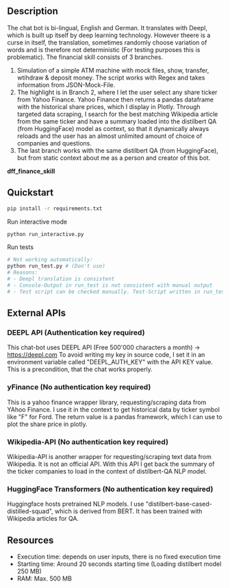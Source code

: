 ## Description

The chat bot is bi-lingual, English and German. It translates with Deepl, which is built up itself by deep learning technology. However theere is a curse in itself, the translation,
sometimes randomly choose variation of words and is therefore not deterministic (For testing purposes this is problematic).
The financial skill consists of 3 branches.

1. Simulation of a simple ATM machine with mock files, show, transfer, wtihdraw & deposit money. The script works with Regex and takes information from JSON-Mock-File.
2. The highlight is in Branch 2, where I let the user select any share ticker from Yahoo Finance. Yahoo Finance then returns a pandas dataframe with the historical share prices, which I display in Plotly. Through targeted data scraping, I search for the best matching Wikipedia article from the same ticker and have a summary loaded into the distilbert QA (from HuggingFace) model as context, so that it dynamically always reloads and the user has an almost unlimited amount of choice of companies and questions.
3. The last branch works with the same distilbert QA (from HuggingFace), but from static context about me as a person and creator of this bot.


**dff_finance_skill** 
## Quickstart

```bash
pip install -r requirements.txt
```
Run interactive mode
```bash
python run_interactive.py
```
Run tests
```bash
# Not working automatically:
python run_test.py # (Don't use)
# Reasons:
# - Deepl translation is consistent
# - Console-Output in run_test is not consistent with manual output
# - Test script can be checked manually. Test-Script written in run_test.py for manual retesting.
```
## External APIs
### DEEPL API (Authentication key required)
This chat-bot uses DEEPL API (Free 500'000 characters a month) -> https://deepl.com
To avoid writing my key in source code, I set it in an environment variable
called "DEEPL_AUTH_KEY" with the API KEY value. This is a precondition, that the chat works properly.

### yFinance (No authentication key required)
This is a yahoo finance wrapper library, requesting/scraping data from YAhoo Finance.
I use it in the context to get historical data by ticker symbol like "F" for Ford.
The return value is a pandas framework, which I can use to plot the share price in plotly.

### Wikipedia-API (No authentication key required)
Wikipedia-API is another wrapper for requesting/scraping text data from Wikipedia. It is not an official API.
With this API I get back the summary of the ticker companies to load in the context of distilbert-QA NLP model.

### HuggingFace Transformers (No authentication key required)
Huggingface hosts pretrained NLP models. I use "distilbert-base-cased-distilled-squad", which is derived from BERT.
It has been trained with Wikipedia articles for QA.

## Resources
* Execution time: depends on user inputs, there is no fixed execution time
* Starting time: Around 20 seconds starting time (Loading distilbert model 250 MB)
* RAM: Max. 500 MB

